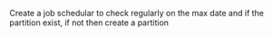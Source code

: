 Create a job schedular to check regularly on the max date and if the partition exist, if not then create a partition 